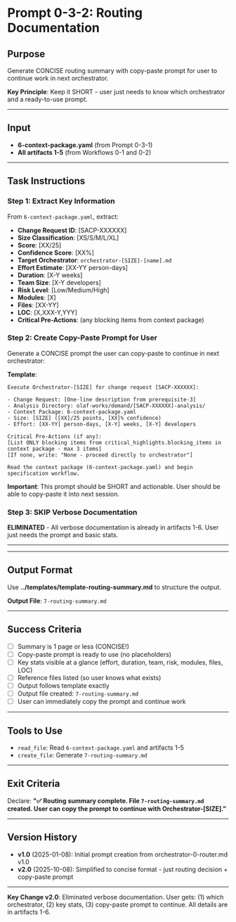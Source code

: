 # Prompt 0-3-2: Routing Documentation

## Purpose

Generate CONCISE routing summary with copy-paste prompt for user to continue work in next orchestrator.

**Key Principle**: Keep it SHORT - user just needs to know which orchestrator and a ready-to-use prompt.

---

## Input

- **6-context-package.yaml** (from Prompt 0-3-1)
- **All artifacts 1-5** (from Workflows 0-1 and 0-2)

---

## Task Instructions

### Step 1: Extract Key Information

From `6-context-package.yaml`, extract:
- **Change Request ID**: [SACP-XXXXXX]
- **Size Classification**: [XS/S/M/L/XL]
- **Score**: [XX/25]
- **Confidence Score**: [XX%]
- **Target Orchestrator**: `orchestrator-[SIZE]-[name].md`
- **Effort Estimate**: [XX-YY person-days]
- **Duration**: [X-Y weeks]
- **Team Size**: [X-Y developers]
- **Risk Level**: [Low/Medium/High]
- **Modules**: [X]
- **Files**: [XX-YY]
- **LOC**: [X,XXX-Y,YYY]
- **Critical Pre-Actions**: (any blocking items from context package)

### Step 2: Create Copy-Paste Prompt for User

Generate a CONCISE prompt the user can copy-paste to continue in next orchestrator:

**Template**:
```
Execute Orchestrator-[SIZE] for change request [SACP-XXXXXX]:

- Change Request: [One-line description from prerequisite-3]
- Analysis Directory: olaf-works/demand/[SACP-XXXXXX]-analysis/
- Context Package: 6-context-package.yaml
- Size: [SIZE] ([XX]/25 points, [XX]% confidence)
- Effort: [XX-YY] person-days, [X-Y] weeks, [X-Y] developers

Critical Pre-Actions (if any):
[List ONLY blocking items from critical_highlights.blocking_items in context package - max 3 items]
[If none, write: "None - proceed directly to orchestrator"]

Read the context package (6-context-package.yaml) and begin specification workflow.
```

**Important**: This prompt should be SHORT and actionable. User should be able to copy-paste it into next session.

### Step 3: SKIP Verbose Documentation

**ELIMINATED** - All verbose documentation is already in artifacts 1-6. User just needs the prompt and basic stats.

---

---

## Output Format

Use **../templates/template-routing-summary.md** to structure the output.

**Output File**: `7-routing-summary.md`

---

## Success Criteria

- [ ] Summary is 1 page or less (CONCISE!)
- [ ] Copy-paste prompt is ready to use (no placeholders)
- [ ] Key stats visible at a glance (effort, duration, team, risk, modules, files, LOC)
- [ ] Reference files listed (so user knows what exists)
- [ ] Output follows template exactly
- [ ] Output file created: `7-routing-summary.md`
- [ ] User can immediately copy the prompt and continue work

---

## Tools to Use

- `read_file`: Read `6-context-package.yaml` and artifacts 1-5
- `create_file`: Generate `7-routing-summary.md`

---

## Exit Criteria

Declare: **"✅ Routing summary complete. File `7-routing-summary.md` created. User can copy the prompt to continue with Orchestrator-[SIZE]."**

---

## Version History

- **v1.0** (2025-01-08): Initial prompt creation from orchestrator-0-router.md v1.0
- **v2.0** (2025-10-08): Simplified to concise format - just routing decision + copy-paste prompt

---

**Key Change v2.0**: Eliminated verbose documentation. User gets: (1) which orchestrator, (2) key stats, (3) copy-paste prompt to continue. All details are in artifacts 1-6.
